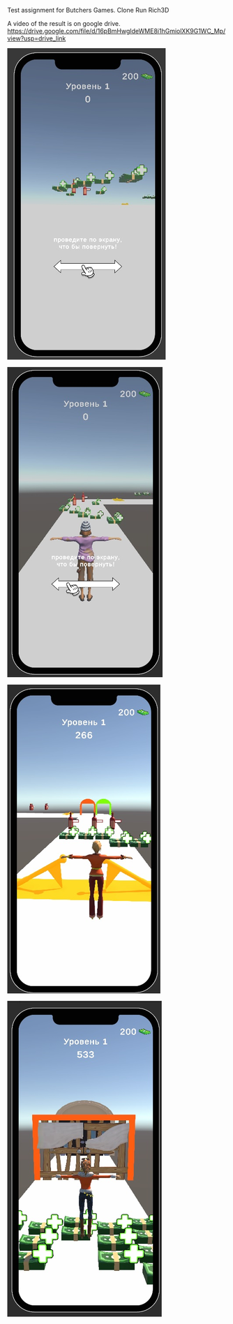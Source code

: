 Test assignment for Butchers Games.
Clone Run Rich3D

A video of the result is on google drive.
https://drive.google.com/file/d/16pBmHwgIdeWME8i1hGmiolXK9G1WC_Mp/view?usp=drive_link

![Alt text](/Screenshots/Screenshot_1.jpg "Первый скрин.")

![Alt text](/Screenshots/Screenshot_2.jpg "Второй скрин.")

![Alt text](/Screenshots/Screenshot_3.jpg "Третий скрин.")

![Alt text](/Screenshots/Screenshot_4.jpg "Четвёртый скрин.")
